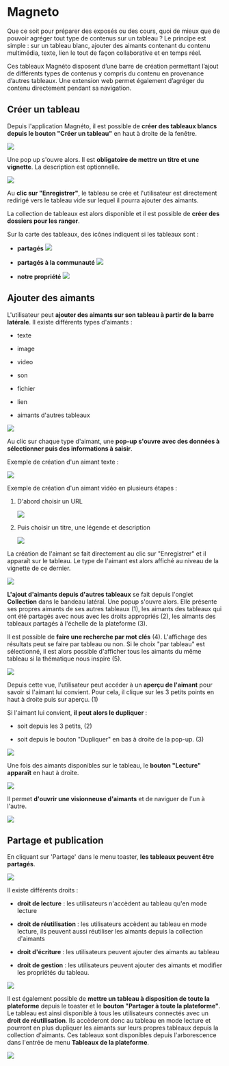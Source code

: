 # Magneto

Que ce soit pour préparer des exposés ou des cours, quoi de mieux que de pouvoir agréger tout type de contenus sur un tableau ? Le principe est simple : sur un tableau blanc, ajouter des aimants contenant du contenu multimédia, texte, lien le tout de façon collaborative et en temps réel.

Ces tableaux Magnéto disposent d’une barre de création permettant l’ajout de différents types de contenus y compris du contenu en provenance d’autres tableaux. Une extension web permet également d’agréger du contenu directement pendant sa navigation.

## Créer un tableau

Depuis l'application Magnéto, il est possible de **créer des tableaux blancs depuis le bouton "Créer un tableau"** en haut à droite de la fenêtre.

![](.gitbook/assets/magneto_1_01_creer-un-tableau.png)

Une pop up s'ouvre alors. Il est **obligatoire de mettre un titre et une vignette**. La description est optionnelle.

![](.gitbook/assets/magneto_1_02_creer-un-tableau.png)

Au **clic sur "Enregistrer"**, le tableau se crée et l'utilisateur est directement redirigé vers le tableau vide sur lequel il pourra ajouter des aimants.

La collection de tableaux est alors disponible et il est possible de **créer des dossiers pour les ranger**.

Sur la carte des tableaux, des icônes indiquent si les tableaux sont :
* **partagés**  ![](.gitbook/assets/magneto_1_03_partage.png)

* **partagés à la communauté**  ![](.gitbook/assets/magneto_1_04_partage-communaute.png)

* **notre propriété**  ![](.gitbook/assets/magneto_1_05_notre-propriete.png)


## Ajouter des aimants

L'utilisateur peut **ajouter des aimants sur son tableau à partir de la barre latérale**.
Il existe différents types d'aimants :
* texte

* image

* video

* son

* fichier

* lien

* aimants d'autres tableaux


![](.gitbook/assets/magneto_2_01_bandeau-lateral.png)

Au clic sur chaque type d'aimant, une **pop-up s'ouvre avec des données à sélectionner puis des informations à saisir**.

Exemple de création d'un aimant texte :

![](.gitbook/assets/magneto_2_02_aimant-texte.png)

Exemple de création d'un aimant vidéo en plusieurs étapes :

1. D'abord choisir un URL

    ![](.gitbook/assets/magneto_2_03_aimant-video.png)

2. Puis choisir un titre, une légende et description

    ![](.gitbook/assets/magneto_2_04_aimant-video.png)


La création de l'aimant se fait directement au clic sur "Enregistrer" et il apparaît sur le tableau. Le type de l'aimant est alors affiché au niveau de la vignette de ce dernier.

![](.gitbook/assets/magneto_2_05_aimants.png)

**L'ajout d'aimants depuis d'autres tableaux** se fait depuis l'onglet **Collection** dans le bandeau latéral. Une popup s'ouvre alors. Elle présente ses propres aimants de ses autres tableaux (1), les aimants des tableaux qui ont été partagés avec nous avec les droits appropriés (2), les aimants des tableaux partagés à l'échelle de la plateforme (3).

Il est possible de **faire une recherche par mot clés** (4). L'affichage des résultats peut se faire par tableau ou non. Si le choix "par tableau" est sélectionné, il est alors possible d'afficher tous les aimants du même tableau si la thématique nous inspire (5).

![](.gitbook/assets/magneto_2_06_collection-aimants.png)

Depuis cette vue, l'utilisateur peut accéder à un **aperçu de l'aimant** pour savoir si l'aimant lui convient. Pour cela, il clique sur les 3 petits points en haut à droite puis sur aperçu. (1)

Si l'aimant lui convient, **il peut alors le dupliquer** :
* soit depuis les 3 petits, (2)

* soit depuis le bouton "Dupliquer" en bas à droite de la pop-up. (3)

![](.gitbook/assets/magneto_2_07_propriete-aimants.png)

Une fois des aimants disponibles sur le tableau, le **bouton "Lecture" apparaît** en haut à droite.

![](.gitbook/assets/magneto_2_08_lecture.png)

Il permet **d'ouvrir une visionneuse d'aimants** et de naviguer de l'un à l'autre.

![](.gitbook/assets/magneto_2_09_lecture-navigation.png)

## Partage et publication

En cliquant sur 'Partage' dans le menu toaster, **les tableaux peuvent être partagés**.

![](.gitbook/assets/magneto_3_01_toaster.png)

Il existe différents droits :
* **droit de lecture** : les utilisateurs n'accèdent au tableau qu'en mode lecture

* **droit de réutilisation** : les utilisateurs accèdent au tableau en mode lecture, ils peuvent aussi réutiliser les aimants depuis la collection d'aimants

* **droit d'écriture** : les utilisateurs peuvent ajouter des aimants au tableau

* **droit de gestion** : les utilisateurs peuvent ajouter des aimants et modifier les propriétés du tableau.

![](.gitbook/assets/magneto_3_02_popup-partage.png)

Il est également possible de **mettre un tableau à disposition de toute la plateforme** depuis le toaster et le **bouton "Partager à toute la plateforme"**. Le tableau est ainsi disponible à tous les utilisateurs connectés avec un **droit de réutilisation**. Ils accèderont donc au tableau en mode lecture et pourront en plus dupliquer les aimants sur leurs propres tableaux depuis la collection d'aimants.
Ces tableaux sont disponibles depuis l'arborescence dans l'entrée de menu **Tableaux de la plateforme**. 

![](.gitbook/assets/magneto_3_03_popup-partage-plateforme.png)
